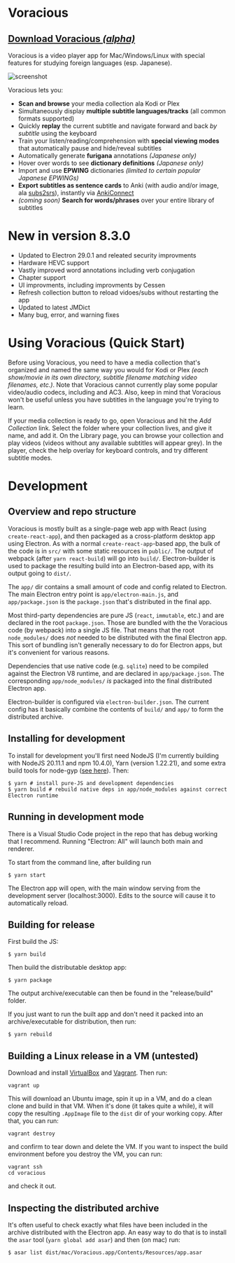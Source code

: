 # Voracious

## [Download Voracious *(alpha)*](https://voracious.app)

Voracious is a video player app for Mac/Windows/Linux with special features for studying foreign languages (esp. Japanese).

![screenshot](docs/demo_screenshot.jpg "Screenshot")

Voracious lets you:
- **Scan and browse** your media collection ala Kodi or Plex
- Simultaneously display **multiple subtitle languages/tracks** (all common formats supported)
- Quickly **replay** the current subtitle and navigate forward and back *by subtitle* using the keyboard
- Train your listen/reading/comprehension with **special viewing modes** that automatically pause and hide/reveal subtitles
- Automatically generate **furigana** annotations _(Japanese only)_
- Hover over words to see **dictionary definitions** _(Japanese only)_
- Import and use **EPWING** dictionaries _(limited to certain popular Japanese EPWINGs)_
- **Export subtitles as sentence cards** to Anki (with audio and/or image, ala [subs2srs](http://subs2srs.sourceforge.net/)), instantly via [AnkiConnect](https://ankiweb.net/shared/info/2055492159)
- _(coming soon)_ **Search for words/phrases** over your entire library of subtitles

# New in version 8.3.0
- Updated to Electron 29.0.1 and releated security improvments
- Hardware HEVC support
- Vastly improved word annotations including verb conjugation
- Chapter support
- UI improvments, including improvments by Cessen
- Refresh collection button to reload vidoes/subs without restarting the app
- Updated to latest JMDict
- Many bug, error, and warning fixes

# Using Voracious (Quick Start)

Before using Voracious, you need to have a media collection that's organized and named the same way you would for Kodi or Plex _(each show/movie in its own directory, subtitle filename matching video filenames, etc.)_. Note that Voracious cannot currently play some popular video/audio codecs, including and AC3. Also, keep in mind that Voracious won't be useful unless you have subtitles in the language you're trying to learn.

If your media collection is ready to go, open Voracious and hit the *Add Collection* link. Select the folder where your collection lives, and give it name, and add it. On the Library page, you can browse your collection and play videos (videos without any available subtitles will appear grey). In the player, check the help overlay for keyboard controls, and try different subtitle modes.

# Development

## Overview and repo structure

Voracious is mostly built as a single-page web app with React (using `create-react-app`), and then packaged as a cross-platform desktop app using Electron. As with a normal `create-react-app`-based app, the bulk of the code is in `src/` with some static resources in `public/`. The output of webpack (after `yarn react-build`) will go into `build/`. Electron-builder is used to package the resulting build into an Electron-based app, with its output going to `dist/`.

The `app/` dir contains a small amount of code and config related to Electron. The main Electron entry point is `app/electron-main.js`, and `app/package.json` is the `package.json` that's distributed in the final app.

Most third-party dependencies are pure JS (`react`, `immutable`, etc.) and are declared in the root `package.json`. Those are bundled with the the Voracious code (by webpack) into a single JS file. That means that the root `node_modules/` does _not_ needed to be distributed with the final Electron app. This sort of bundling isn't generally necessary to do for Electron apps, but it's convenient for various reasons.

Dependencies that use native code (e.g. `sqlite`) need to be compiled against the Electron V8 runtime, and are declared in `app/package.json`. The corresponding `app/node_modules/` _is_ packaged into the final distributed Electron app.

Electron-builder is configured via `electron-builder.json`. The current config has it basically combine the contents of `build/` and `app/` to form the distributed archive.

## Installing for development

To install for development you'll first need NodeJS (I'm currently building with NodeJS 20.11.1 and npm 10.4.0), Yarn (version 1.22.21), and some extra build tools for node-gyp ([see here](https://github.com/nodejs/node-gyp)). Then:

```
$ yarn # install pure-JS and development dependencies
$ yarn build # rebuild native deps in app/node_modules against correct Electron runtime
```

## Running in development mode

There is a Visual Studio Code project in the repo that has debug working that I recommend. Running "Electron: All" will launch both main and renderer.

To start from the command line, after building run
```
$ yarn start
```

The Electron app will open, with the main window serving from the development server (localhost:3000). Edits to the source will cause it to automatically reload.

## Building for release

First build the JS:
```
$ yarn build
```

Then build the distributable desktop app:
```
$ yarn package
```

The output archive/executable can then be found in the "release/build" folder.

If you just want to run the built app and don't need it packed into an archive/executable for distribution, then run:

```
$ yarn rebuild
```

## Building a Linux release in a VM (untested)

Download and install [VirtualBox](https://www.virtualbox.org/) and [Vagrant](https://www.vagrantup.com/). Then run:
```
vagrant up
```

This will download an Ubuntu image, spin it up in a VM, and do a clean clone and build in that VM. When it's done (it takes quite a while), it will copy the resulting `.AppImage` file to the `dist` dir of your working copy. After that, you can run:

```
vagrant destroy
```

and confirm to tear down and delete the VM. If you want to inspect the build environment before you destroy the VM, you can run:

```
vagrant ssh
cd voracious
```

and check it out.

## Inspecting the distributed archive

It's often useful to check exactly what files have been included in the archive distributed with the Electron app. An easy way to do that is to install the `asar` tool (`yarn global add asar`) and then (on mac) run:

```$ asar list dist/mac/Voracious.app/Contents/Resources/app.asar```
